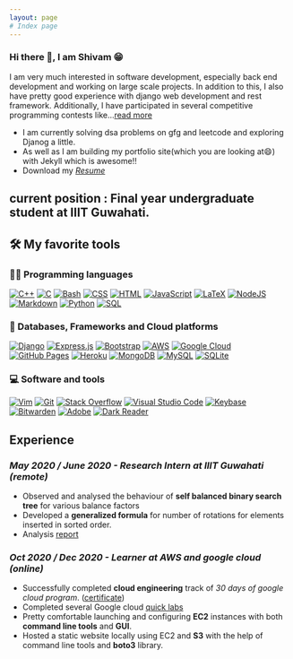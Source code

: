 ```yaml
---
layout: page
# Index page
---
```


### Hi there 👋, I am Shivam 😁
<!--
**rusty-sj/rusty-sj** is a ✨ _special_ ✨ repository because its `README.md` (this file) appears on your GitHub profile.
Here are some ideas to get you started:

- 🔭 I’m currently working on ...
- 🌱 I’m currently learning ...
- 👯 I’m looking to collaborate on ...
- 🤔 I’m looking for help with ...
- 💬 Ask me about ...
- 📫 How to reach me: ...
- 😄 Pronouns: ...
- ⚡ Fun fact: ...
- 🤔 I’m looking for help with Statistics
- 👯 I’m looking to collaborate on ...
-->

I am very much interested in software development, especially back end development and working on large scale projects. In addition to this, I also have pretty good experience with django web development and rest framework. Additionally, I have participated in several competitive programming contests like...[read more](/about/)

- I am currently solving dsa problems on gfg and leetcode and exploring Djanog a little.
- As well as I am building my portfolio site(which you are looking at😄) with Jekyll which is awesome!!
- Download my *[Resume](https://drive.google.com/file/d/1Gm3tlUT9bYLbAO6fUQtG4nN19wW_vb9p/view?usp=sharing)*

##  **current position** : Final year undergraduate student at IIIT Guwahati.


## 🛠️ **My favorite tools**

### 👨‍💻 Programming languages

<p>
    <a href="https://github.com/search?q=user%3Ashivam6522+is%3Arepo+language%3Acpp"><img alt="C++" src="https://img.shields.io/badge/C++%20-%2300599C.svg?logo=c%2B%2B&logoColor=white"></a>
    <a href="https://github.com/search?q=user%3Ashivam6522+is%3Arepo+language%3Ac"><img alt="C" src="https://img.shields.io/badge/C%20-%232370ED.svg?logo=c&logoColor=white"></a>
    <a href="https://github.com/search?q=user%3Ashivam6522+is%3Arepo+language%3Abash"><img alt="Bash" src="https://img.shields.io/badge/Bash%20-%23121011.svg?logo=gnu-bash&logoColor=white"></a>
    <a href="https://github.com/search?q=user%3Ashivam6522+is%3Arepo+language%3Acss"><img alt="CSS" src="https://img.shields.io/badge/CSS%20-%231572B6.svg?logo=css3&logoColor=white"></a>
    <a href="https://github.com/search?q=user%3Ashivam6522+is%3Arepo+language%3Ahtml"><img alt="HTML" src="https://img.shields.io/badge/HTML%20-%23E34F26.svg?logo=html5&logoColor=white"></a>
    <a href="https://github.com/search?q=user%3Ashivam6522+is%3Arepo+language%3Ajavascript"><img alt="JavaScript" src="https://img.shields.io/badge/JavaScript%20-%23F7DF1E.svg?logo=javascript&logoColor=black"></a>
    <a href="https://github.com/search?q=user%3Ashivam6522+is%3Arepo+language%3Atex"><img alt="LaTeX" src="https://img.shields.io/badge/LaTeX%20-%23008080.svg?logo=LaTeX&logoColor=white"></a>
    <a href="https://github.com/search?q=user%3Ashivam6522+is%3Arepo+language%3Ajavascript"><img alt="NodeJS" src="https://img.shields.io/badge/Node.js%20-%2343853D.svg?logo=node.js&logoColor=white"></a>
    <a href="https://github.com/search?q=user%3Ashivam6522+is%3Arepo+language%3Amarkdown"><img alt="Markdown" src="https://img.shields.io/badge/Markdown-%23000000.svg?logo=markdown&logoColor=white"></a>
    <a href="https://github.com/search?q=user%3Ashivam6522+is%3Arepo+language%3Apython"><img alt="Python" src="https://img.shields.io/badge/Python%20-%2314354C.svg?logo=python&logoColor=white"></a>
    <a href="https://github.com/search?q=user%3Ashivam6522+is%3Arepo+language%3Asql"><img alt="SQL" src="https://img.shields.io/badge/SQL%20-%23025E8C.svg?logo=amazon-dynamodb&logoColor=white"></a>
</p>

### 🧰 Databases, Frameworks and Cloud platforms

<p>
    <a href="#"><img alt="Django" src="https://img.shields.io/badge/django%20%20-092E20.svg?logo=django&logoColor=white"></a>
    <a href="#"><img alt="Express.js" src="https://img.shields.io/badge/Express.js%20-%23404d59.svg?logo=express&logoColor=white"></a>
    <a href="#"><img alt="Bootstrap" src="https://img.shields.io/badge/bootstrap20%20-%BF0000.svg?logo=bootstrap&logoColor=black"></a>
    <a href="#"><img alt="AWS" src="https://img.shields.io/badge/AWS%20-5C0D34.svg?logo=amazonaws&logoColor=1B72BE"></a>
    <a href="#"><img alt="Google Cloud" src="https://img.shields.io/badge/Google%20cloud-eab120.svg?logo=googlecloud&logoColor=white"></a>
    <a href="#"><img alt="GitHub Pages" src="https://img.shields.io/badge/GitHub%20Pages-%23327FC7.svg?logo=github&logoColor=white"></a>
    <a href="#"><img alt="Heroku" src="https://img.shields.io/badge/Heroku%20-%23430098.svg?logo=heroku&logoColor=white"></a>
    <a href="#"><img alt="MongoDB" src ="https://img.shields.io/badge/MongoDB-%234ea94b.svg?logo=mongodb&logoColor=white"></a>
    <a href="#"><img alt="MySQL" src="https://img.shields.io/badge/MySQL-%2300f.svg?logo=mysql&logoColor=white"></a>
    <a href="#"><img alt="SQLite" src ="https://img.shields.io/badge/SQLite-%2307405e.svg?logo=sqlite&logoColor=white"></a>
</p>

### 💻 Software and tools

<p>
    <a href="#"><img alt="Vim" src="https://img.shields.io/badge/Vim-47af16.svg?logo=vim&logoColor=f9f2c0"></a>
    <a href="#"><img alt="Git" src="https://img.shields.io/badge/Git%20-%23F05033.svg?logo=git&logoColor=white"></a>
    <a href="#"><img alt="Stack Overflow" src="https://img.shields.io/badge/-Stack%20Overflow-FE7A16?logo=stack-overflow&logoColor=white"></a>
    <a href="#"><img alt="Visual Studio Code" src="https://img.shields.io/badge/Visual%20Studio%20Code-0078d7.svg?logo=visual-studio-code&logoColor=white"></a>
    <a href="#"><img alt="Keybase" src="https://img.shields.io/badge/Keybase-%23000000.svg?logo=keybase&logoColor=white"></a>
    <a href="#"><img alt="Bitwarden" src="https://img.shields.io/badge/-Bitwarden-175DDC?logo=bitwarden&logoColor=white"></a>
    <a href="#"><img alt="Adobe" src="https://img.shields.io/badge/Adobe%20-%23FF0000.svg?logo=adobe&logoColor=white"></a>
    <a href="#"><img alt="Dark Reader" src="https://img.shields.io/badge/-Dark%20Reader-141E24?logo=dark-reader&logoColor=white"></a>
</p>

## **Experience**

### ***May 2020 / June 2020 - Research Intern at IIIT Guwahati (remote)***
- Observed and analysed the behaviour of **self balanced binary search tree** for various balance factors
- Developed a **generalized formula** for number of rotations for elements inserted in sorted order.
- Analysis [report](https://drive.google.com/file/d/1Dvf57x1wf2UhQV83N4ASWShE18tMuEyv/view?usp=sharing)

### ***Oct 2020 / Dec 2020 - Learner at AWS and google cloud (online)***
- Successfully completed  **cloud engineering** track of *30 days of google cloud program*. ([certificate](https://drive.google.com/file/d/16QHFoP4BtpL8XkY_SeSnipqzQSSpJiUy/view?usp=sharing))
- Completed several Google cloud [quick labs](https://google.qwiklabs.com/public_profiles/4bcfbbd6-576e-4894-8e3f-3080e46d0986)
- Pretty comfortable launching and configuring **EC2** instances with both **command line tools** and **GUI**.
- Hosted a static website locally using EC2 and **S3** with the help of command line tools and **boto3** library.